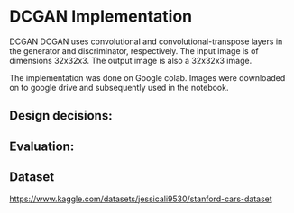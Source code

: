 # DCGAN Implementation

DCGAN
DCGAN uses convolutional and convolutional-transpose layers in the generator and discriminator, respectively. The input image is of dimensions 32x32x3. The output image is also a 32x32x3 image.

The implementation was done on Google colab. Images were downloaded on to google drive and subsequently used in the notebook. 

## Design decisions:


## Evaluation:

## Dataset
https://www.kaggle.com/datasets/jessicali9530/stanford-cars-dataset